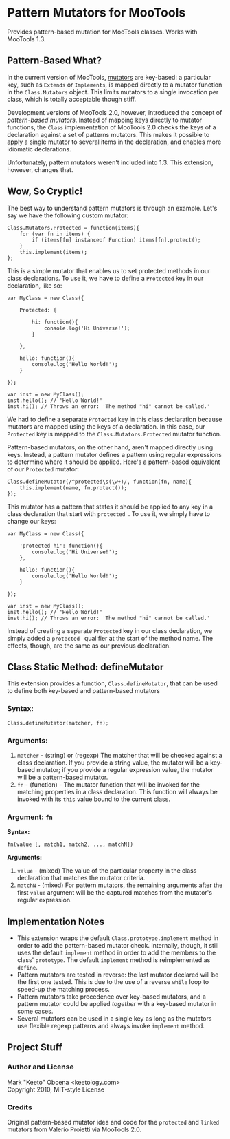 Pattern Mutators for MooTools
=============================

Provides pattern-based mutation for MooTools classes. Works with MooTools 1.3.


Pattern-Based What?
-------------------

In the current version of MooTools, [mutators][utmh4] are key-based: a particular key, such as `Extends` or `Implements`, is mapped directly to a mutator function in the `Class.Mutators` object. This limits mutators to a single invocation per class, which is totally acceptable though stiff.

Development versions of MooTools 2.0, however, introduced the concept of *pattern-based mutators*. Instead of mapping keys directly to mutator functions, the `Class` implementation of MooTools 2.0 checks the keys of a declaration against a set of patterns mutators. This makes it possible to apply a single mutator to several items in the declaration, and enables more idiomatic declarations.

Unfortunately, pattern mutators weren't included into 1.3. This extension, however, changes that.


Wow, So Cryptic!
----------------

The best way to understand pattern mutators is through an example. Let's say we have the following custom mutator:

	Class.Mutators.Protected = function(items){
		for (var fn in items) {
			if (items[fn] instanceof Function) items[fn].protect();
		}
		this.implement(items);
	};

This is a simple mutator that enables us to set protected methods in our class declarations. To use it, we have to define a `Protected` key in our declaration, like so:

	var MyClass = new Class({
	
		Protected: {
		
			hi: function(){
				console.log('Hi Universe!');
			}
			
		},

		hello: function(){
			console.log('Hello World!');
		}
		
	});

	var inst = new MyClass();
	inst.hello(); // 'Hello World!'
	inst.hi(); // Throws an error: 'The method "hi" cannot be called.'

We had to define a separate `Protected` key in this class declaration because mutators are mapped using the keys of a declaration. In this case, our `Protected` key is mapped to the `Class.Mutators.Protected` mutator function.

Pattern-based mutators, on the other hand, aren't mapped directly using keys. Instead, a pattern mutator defines a pattern using regular expressions to determine where it should be applied. Here's a pattern-based equivalent of our `Protected` mutator:

	Class.defineMutator(/^protected\s(\w+)/, function(fn, name){
		this.implement(name, fn.protect());
	});

This mutator has a pattern that states it should be applied to any key in a class declaration that start with `protected `. To use it, we simply have to change our keys:

	var MyClass = new Class({
	
		'protected hi': function(){
			console.log('Hi Universe!');
		},

		hello: function(){
			console.log('Hello World!');
		}
		
	});

	var inst = new MyClass();
	inst.hello(); // 'Hello World!'
	inst.hi(); // Throws an error: 'The method "hi" cannot be called.'

Instead of creating a separate `Protected` key in our class declaration, we simply added a `protected ` qualifier at the start of the method name. The effects, though, are the same as our previous declaration.


Class Static Method: defineMutator
----------------------------------

This extension provides a function, `Class.defineMutator`, that can be used to define both key-based and pattern-based mutators

### Syntax:

	Class.defineMutator(matcher, fn);

### Arguments:

1. `matcher` - (string) or (regexp) The matcher that will be checked against a class declaration. If you provide a string value, the mutator will be a key-based mutator; if you provide a regular expression value, the mutator will be a pattern-based mutator.
2. `fn` - (function) - The mutator function that will be invoked for the matching properties in a class declaration. This function will always be invoked with its `this` value bound to the current class.

### Argument: `fn`

**Syntax:**

	fn(value [, match1, match2, ..., matchN])

**Arguments:**

1. `value` - (mixed) The value of the particular property in the class declaration that matches the mutator criteria.
2. `matchN` - (mixed) For pattern mutators, the remaining arguments after the first `value` argument will be the captured matches from the mutator's regular expression.


Implementation Notes
--------------------

- This extension wraps the default `Class.prototype.implement` method in order to add the pattern-based mutator check. Internally, though, it still uses the default `implement` method in order to add the members to the class' `prototype`. The default `implement` method is reimplemented as `define`.
- Pattern mutators are tested in reverse: the last mutator declared will be the first one tested. This is due to the use of a reverse `while` loop to speed-up the matching process.
- Pattern mutators take precedence over key-based mutators, and a pattern mutator could be applied *together* with a key-based mutator in some cases.
- Several mutators can be used in a single key as long as the mutators use flexible regexp patterns and always invoke `implement` method.


Project Stuff
-------------

### Author and License

Mark "Keeto" Obcena <keetology.com>  
Copyright 2010, MIT-style License

### Credits

Original pattern-based mutator idea and code for the `protected` and `linked` mutators from Valerio Proietti via MooTools 2.0.


[utmh4]: http://keetology.com/blog/2009/10/27/up-the-moo-herd-iv-theres-a-class-for-this#mutator "Section on Mutators from Up The Moo Herd"
